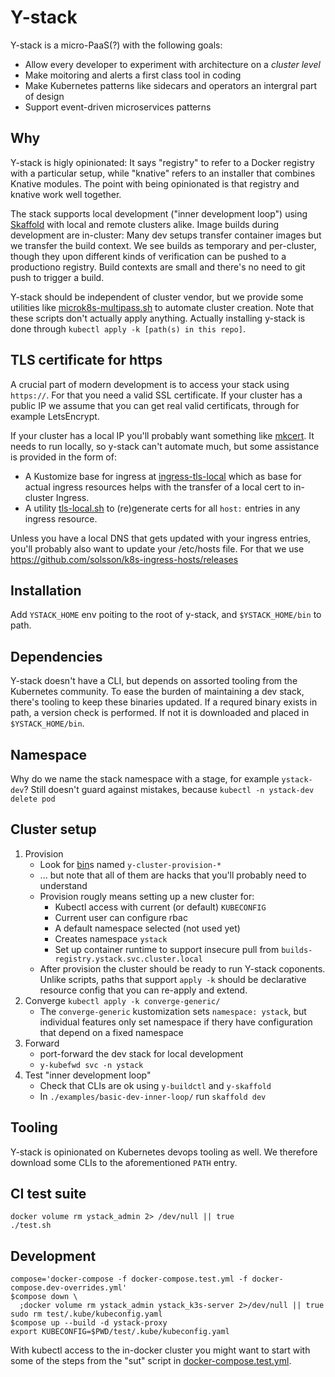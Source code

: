 
# Y-stack

Y-stack is a micro-PaaS(?) with the following goals:

 - Allow every developer to experiment with architecture on a _cluster level_
 - Make moitoring and alerts a first class tool in coding
 - Make Kubernetes patterns like sidecars and operators an intergral part of design
 - Support event-driven microservices patterns

## Why

Y-stack is higly opinionated:
It says "registry" to refer to a Docker registry with a particular setup,
while "knative" refers to an installer that combines Knative modules.
The point with being opinionated is that registry and knative work well together.

The stack supports local development ("inner development loop") using
[Skaffold](https://skaffold.dev/)
with local and remote clusters alike.
Image builds during development are in-cluster:
Many dev setups transfer container images but we transfer the build context.
We see builds as temporary and per-cluster,
though they upon different kinds of verification can be pushed to a productiono registry.
Build contexts are small and there's no need to git push to trigger a build.

Y-stack should be independent of cluster vendor,
but we provide some utilities like [microk8s-multipass.sh](./microk8s-multipass.sh) to automate cluster creation.
Note that these scripts don't actually apply anything.
Actually installing y-stack is done through `kubectl apply -k [path(s) in this repo]`.

## TLS certificate for https

A crucial part of modern development is to access your stack using `https://`.
For that you need a valid SSL certificate.
If your cluster has a public IP we assume that you can get real valid certificats,
through for example LetsEncrypt.

If your cluster has a local IP you'll probably want something like [mkcert](https://github.com/FiloSottile/mkcert).
It needs to run locally, so y-stack can't automate much, but some assistance is provided in the form of:
 - A Kustomize base for ingress at [ingress-tls-local](./ingress-tls-local/) which as base for actual ingress resources helps with the transfer of a local cert to in-cluster Ingress.
 - A utility [tls-local.sh](./tls-local.sh) to (re)generate certs for all `host:` entries in any ingress resource.

Unless you have a local DNS that gets updated with your ingress entries,
you'll probably also want to update your /etc/hosts file.
For that we use https://github.com/solsson/k8s-ingress-hosts/releases

## Installation

Add `YSTACK_HOME` env poiting to the root of y-stack, and `$YSTACK_HOME/bin` to path.

## Dependencies

Y-stack doesn't have a CLI, but depends on assorted tooling from the Kubernetes community.
To ease the burden of maintaining a dev stack, there's tooling to keep these binaries updated.
If a requred binary exists in path, a version check is performed.
If not it is downloaded and placed in `$YSTACK_HOME/bin`.

## Namespace

Why do we name the stack namespace with a stage, for example `ystack-dev`?
Still doesn't guard against mistakes, because `kubectl -n ystack-dev delete pod`

## Cluster setup

1. Provision
   - Look for [bin](./bin)s named `y-cluster-provision-*`
   - ... but note that all of them are hacks that you'll probably need to understand
   - Provision rougly means setting up a new cluster for:
     - Kubectl access with current (or default) `KUBECONFIG`
     - Current user can configure rbac
     - A default namespace selected (not used yet)
     - Creates namespace `ystack`
     - Set up container runtime to support insecure pull from `builds-registry.ystack.svc.cluster.local`
   - After provision the cluster should be ready to run Y-stack coponents. Unlike scripts, paths that support `apply -k` should be declarative resource config that you can re-apply and extend.
2. Converge `kubectl apply -k converge-generic/`
   - The `converge-generic` kustomization sets `namespace: ystack`,
     but individual features only set namespace if thery have configuration that depend on a fixed namespace
3. Forward
   - port-forward the dev stack for local development
   - `y-kubefwd svc -n ystack`
4. Test "inner development loop"
   - Check that CLIs are ok using `y-buildctl` and `y-skaffold`
   - In `./examples/basic-dev-inner-loop/` run `skaffold dev`

## Tooling

Y-stack is opinionated on Kubernetes devops tooling as well.
We therefore download some CLIs to the aforementioned `PATH` entry.

## CI test suite

```
docker volume rm ystack_admin 2> /dev/null || true
./test.sh
```

## Development

```
compose='docker-compose -f docker-compose.test.yml -f docker-compose.dev-overrides.yml'
$compose down \
  ;docker volume rm ystack_admin ystack_k3s-server 2>/dev/null || true
sudo rm test/.kube/kubeconfig.yaml
$compose up --build -d ystack-proxy
export KUBECONFIG=$PWD/test/.kube/kubeconfig.yaml
```

With kubectl access to the in-docker cluster you might want to start with
some of the steps from the "sut" script in [docker-compose.test.yml](./docker-compose.test.yml).
